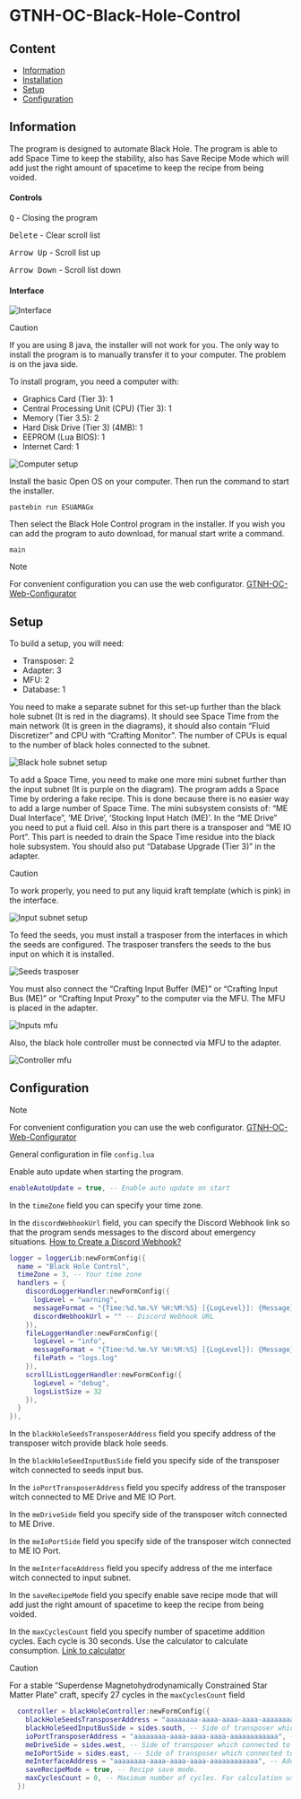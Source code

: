 # GTNH-OC-Black-Hole-Control 

## Content

- [Information](#information)
- [Installation](#installation)
- [Setup](#setup)
- [Configuration](#configuration)

<a id="information"></a>

## Information

The program is designed to automate Black Hole. The program is able to add Space Time 
to keep the stability, also has Save Recipe Mode which will add just the right 
amount of spacetime to keep the recipe from being voided.

#### Controls

<kbd>Q</kbd> - Closing the program

<kbd>Delete</kbd> - Clear scroll list

<kbd>Arrow Up</kbd> - Scroll list up

<kbd>Arrow Down</kbd> - Scroll list down

#### Interface

![Interface](/docs/interface.png)

<a id="installation"></a>

> [!CAUTION]
> If you are using 8 java, the installer will not work for you. 
> The only way to install the program is to manually transfer it to your computer.
> The problem is on the java side.

To install program, you need a computer with:
- Graphics Card (Tier 3): 1
- Central Processing Unit (CPU) (Tier 3): 1
- Memory (Tier 3.5): 2
- Hard Disk Drive (Tier 3) (4MB): 1
- EEPROM (Lua BIOS): 1
- Internet Card: 1

![Computer setup](/docs/computer.png)

Install the basic Open OS on your computer.
Then run the command to start the installer.

```shell
pastebin run ESUAMAGx
``` 

Then select the Black Hole Control  program in the installer.
If you wish you can add the program to auto download, for manual start write a command.

```shell
main
```

> [!NOTE]  
> For convenient configuration you can use the web configurator.
> [GTNH-OC-Web-Configurator](https://navatusein.github.io/GTNH-OC-Web-Configurator/#/configurator?url=https%3A%2F%2Fraw.githubusercontent.com%2FNavatusein%2FGTNH-OC-Black-Hole-Control%2Fmain%2Fconfig-descriptor.yml)

<a id="setup"></a>

## Setup

To build a setup, you will need:

- Transposer: 2
- Adapter: 3
- MFU: 2
- Database: 1

You need to make a separate subnet for this set-up further than the black hole subnet (It is red in the diagrams). 
It should see Space Time from the main network (It is green in the diagrams), it should also contain 
“Fluid Discretizer” and CPU with “Crafting Monitor”. The number of CPUs is 
equal to the number of black holes connected to the subnet.

![Black hole subnet setup](/docs/black-hole-subnet.png)

To add a Space Time, you need to make one more mini subnet further than the input subnet 
(It is purple on the diagram). The program adds a Space Time by ordering a fake recipe. 
This is done because there is no easier way to add a large number of Space Time. 
The mini subsystem consists of: “ME Dual Interface”, ‘ME Drive’, 
‘Stocking Input Hatch (ME)’. In the “ME Drive” you need to put a fluid cell. 
Also in this part there is a transposer and “ME IO Port”. This part is needed to drain 
the Space Time residue into the black hole subsystem. 
You should also put “Database Upgrade (Tier 3)” in the adapter.

> [!CAUTION]
> To work properly, you need to put any liquid kraft template (which is pink) in the interface.

![Input subnet setup](/docs/input-subnet.png)

To feed the seeds, you must install a trasposer from the interfaces in which the seeds are configured. 
The trasposer transfers the seeds to the bus input on which it is installed.

![Seeds trasposer](/docs/seeds-transposer.png)

You must also connect the “Crafting Input Buffer (ME)” or “Crafting Input Bus (ME)” or “Crafting Input Proxy” 
to the computer via the MFU. The MFU is placed in the adapter.

![Inputs mfu](/docs/input-mfu.png)

Also, the black hole controller must be connected via MFU to the adapter.

![Controller mfu](/docs/controller-mfu.png)

## Configuration

> [!NOTE]  
> For convenient configuration you can use the web configurator.
> [GTNH-OC-Web-Configurator](https://navatusein.github.io/GTNH-OC-Web-Configurator/#/configurator?url=https%3A%2F%2Fraw.githubusercontent.com%2FNavatusein%2FGTNH-OC-Black-Hole-Control%2Fmain%2Fconfig-descriptor.yml)

General configuration in file `config.lua`

Enable auto update when starting the program.

```lua
enableAutoUpdate = true, -- Enable auto update on start
```

In the `timeZone` field you can specify your time zone.

In the `discordWebhookUrl` field, you can specify the Discord Webhook link so that the program sends messages to the discord about emergency situations.
[How to Create a Discord Webhook?](https://www.svix.com/resources/guides/how-to-make-webhook-discord/)

```lua
logger = loggerLib:newFormConfig({
  name = "Black Hole Control",
  timeZone = 3, -- Your time zone
  handlers = {
    discordLoggerHandler:newFormConfig({
      logLevel = "warning",
      messageFormat = "{Time:%d.%m.%Y %H:%M:%S} [{LogLevel}]: {Message}",
      discordWebhookUrl = "" -- Discord Webhook URL
    }),
    fileLoggerHandler:newFormConfig({
      logLevel = "info",
      messageFormat = "{Time:%d.%m.%Y %H:%M:%S} [{LogLevel}]: {Message}",
      filePath = "logs.log"
    }),
    scrollListLoggerHandler:newFormConfig({
      logLevel = "debug",
      logsListSize = 32
    }),
  }
}),
```

In the `blackHoleSeedsTransposerAddress` field you specify address of the transposer witch provide black hole seeds.

In the `blackHoleSeedInputBusSide` field you specify side of the transposer witch connected to seeds input bus.

In the `ioPortTransposerAddress` field you specify address of the transposer witch connected to ME Drive and ME IO Port.

In the `meDriveSide` field you specify side of the transposer witch connected to ME Drive.

In the `meIoPortSide` field you specify side of the transposer witch connected to ME IO Port.

In the `meInterfaceAddress` field you specify address of the me interface witch connected to input subnet.

In the `saveRecipeMode` field you specify enable save recipe mode that will add just the right amount of spacetime to keep the recipe from being voided.

In the `maxCyclesCount` field you specify number of spacetime addition cycles. Each cycle is 30 seconds. Use the calculator to calculate consumption. [Link to calculator](https://www.desmos.com/calculator/yrnt694v3h)

> [!CAUTION]
> For a stable “Superdense Magnetohydrodynamically Constrained Star Matter Plate” 
> craft, specify 27 cycles in the `maxCyclesCount` field


```lua
  controller = blackHoleController:newFormConfig({
    blackHoleSeedsTransposerAddress = "aaaaaaaa-aaaa-aaaa-aaaa-aaaaaaaaaaaa", -- Address of transposer which provide black hole seeds.
    blackHoleSeedInputBusSide = sides.south, -- Side of transposer which connected to seeds input bus.
    ioPortTransposerAddress = "aaaaaaaa-aaaa-aaaa-aaaa-aaaaaaaaaaaa", -- Address of transposer which connected to ME Drive and ME IO Port.
    meDriveSide = sides.west, -- Side of transposer which connected to ME Drive.
    meIoPortSide = sides.east, -- Side of transposer which connected to ME IO Port.
    meInterfaceAddress = "aaaaaaaa-aaaa-aaaa-aaaa-aaaaaaaaaaaa", -- Address of ME Interface.
    saveRecipeMode = true, -- Recipe save mode.
    maxCyclesCount = 0, -- Maximum number of cycles. For calculation use: https://www.desmos.com/calculator/yrnt694v3h
  })
```